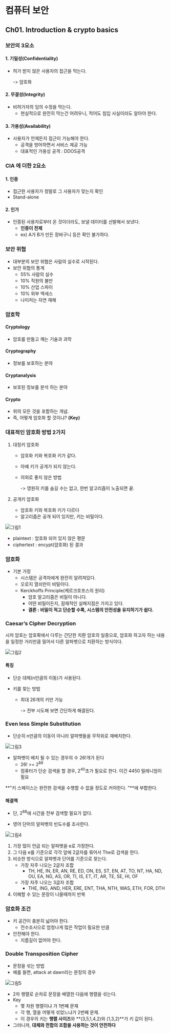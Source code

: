 # 컴퓨터 보안

## Ch01. Introduction & crypto basics

### 보안의 3요소

#### 1. 기밀성(Confidentiality)

- 허가 받지 않은 사용자의 접근을 막는다.

  -> 암호화

#### 2. 무결성(Integrity)

- 비허가자의 임의 수정을 막는다.
  - 현실적으로 완전히 막는건 어려우니, 적어도 침입 사실이라도 알아야 한다.

#### 3. 가용성(Availability)

- 사용자가 언제든지 접근이 가능해야 한다.
  - 공격을 방어하면서 서비스 제공 가능
  - 대표적인 가용성 공격 : DDOS공격

### CIA 에 더한 2요소

#### 1. 인증

- 접근한 사용자가 정말로 그 사용자가 맞는지 확인
- Stand-alone

#### 2. 인가

- 인증된 사용자로부터 온 것이더라도, 보낼 데이터를 선발해서 보낸다.
  - **인증이 전제**
  - ex) A가 B가 만든 장바구니 등은 확인 불가하다.

### 보안 위협

- 대부분의 보안 위협은 사람의 실수로 시작된다.
- 보안 위협의 통계
  - 55% 사람의 실수
  - 10% 직원의 불만
  - 10% 산업 스파이
  - 10% 외부 엑세스
  - 나미저는 자연 재해

### 암호학

#### Cryptology

- 암호를 만들고 깨는 기술과 과학

#### Cryptography

- 정보를 보호하는 분야

#### Cryptanalysis

- 보호된 정보를 분석 하는 분야

#### Crypto

- 위의 모든 것을 포함하는 개념.
- 즉, 어떻게 암호화 할 것이냐? **(Key)**

### 대표적인 암호화 방법 2가지

1. 대칭키 암호화

   - 암호화 키와 복호화 키가 같다.

   - 아예 키가 공개가 되지 않는다.

   - 의외로 좋지 않은 방법

     -> 영원히 키를 숨길 수는 없고, 한번 알고리즘이 노출되면 끝.

2. 공개키 암호화

   - 암호화 키와 복호화 키가 다르다
   - 알고리즘은 공개 되어 있지만, 키는 비밀이다.

![그림1](./그림1.png)

- plaintext : 암호화 되어 있지 않은 평문
- ciphertext : encypt(암호화) 된 결과

### 암호화

- 기본 가정
  - 시스템은 공격자에게 완전히 알려져있다.
  - 오로지 열쇠만이 비밀이다.
  - Kerckhoffs Principle(케르크호프스의 원리)
    - 암호 알고리즘은 비밀이 아니다.
    - 어떤 비밀이든지, 잠재적인 실패지점은 가지고 있다.
    - **결론 : 비밀이 적고 단순할 수록, 시스템의 안전성을 유지하기가 쉽다.**

### Caesar’s Cipher Decryption

시저 암호는 암호확에서 다루는 간단한 치환 암호의 일종으로, 암호화 하고자 하는 내용을 일정한 거리만큼 밀어서 다른 알파벳으로 치환하는 방식이다.

![그림2](./그림2.png)

#### 특징

- 단순 대체(n만큼의 이동)가 사용된다.

- 키를 찾는 방법

  - 최대 26개의 키만 가능

    -> 전부 시도해 보면 간단하게 해결된다.



### Even less Simple Substitution

- 단순히 n만큼의 이동이 아니라 알파벳들을 무작위로 재배치한다.

![그림3](./그림3.png)

- 알파벳이 배치 될 수 있는 경우의 수 26!개가 된다
  - 26! >= 2<sup>88</sup>
  - 컴퓨터가 단순 검색을 할 경우, 2<sup>40</sup>초가 필요로 한다. 이건 4450 밀레니엄이 필요

**"키 스페이스는 완전한 검색을 수행할 수 없을 정도로 커야한다. "**에 부합한다.



#### 해결책

- 단, 2<sup>88</sup>에 시간을 전부 검색할 필요가 없다.

- 영어 단어의 알파벳의 빈도수를 조사한다.

![그림4](./그림4.png)

1. 가장 많이 언급 되는 알파벳을 e로 가정한다.
2. 그 다음 e를 기준으로 각각 앞에 2글자를 묶어서 The로 검색을 한다.
3. 비슷한 방식으로 알파벳과 단어를 기준으로 찾는다.
   - 가장 자주 나오는 2글자 조합
     - TH, HE, IN, ER, AN, RE, ED, ON, ES, ST, EN, AT, TO, NT, HA, ND, OU, EA, NG, AS, OR, TI, IS, ET, IT, AR, TE, SE, HI, OF
   - 가장 자주 나오는 3글자 조합
     - THE, ING, AND, HER, ERE, ENT, THA, NTH, WAS, ETH, FOR, DTH
4. 이해할 수 있는 문장이 나올때까지 반복



### 암호화 조건

- 키 공간이 충분히 넓어야 한다.
  - 전수조사으로 엄청나게 많은 작업이 필요한 만큼
- 안전해야 한다.
  - 지름길이 없어야 한다.



### Double Transposition Cipher

- 문장을 섞는 방법
- 예를 들면, attack at dawn라는 문장의 경우

![그림5](./그림5.png)

- 2차 행렬로 순차로 문장을 배열한 다음에 행렬을 섞는다.
- Key
  - 몇 차원 행렬이냐 가 1번째 문재
  - 각 행, 열을 어떻게 섞었느냐가 2번째 문제.
  - 이 경우의 키는 **행렬 사이즈**와 **(3,5,1,4,2)와 (1,3,2)**가 키 값이 된다.
- 그러니까, **대체와 전합의 조합을 사용하는 것이 안전하다**



